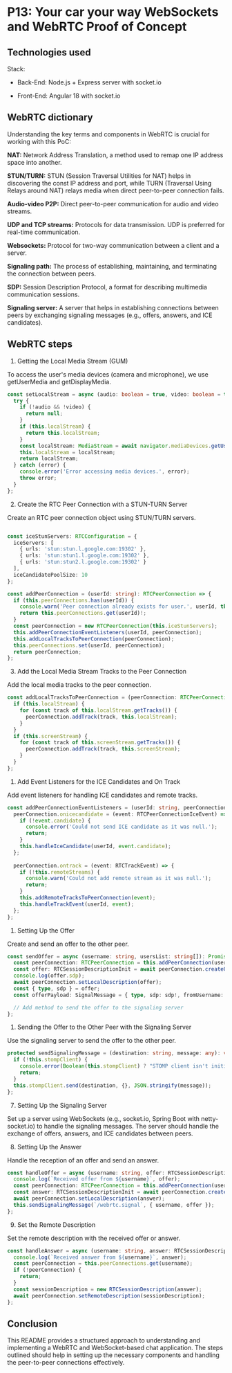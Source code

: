# P13: Your car your way WebSockets and WebRTC Proof of Concept

## Technologies used

Stack:

- Back-End: Node.js + Express server with socket.io

- Front-End: Angular 18 with socket.io

## WebRTC dictionary

Understanding the key terms and components in WebRTC is crucial for working with this PoC:

__NAT:__ Network Address Translation, a method used to remap one IP address space into another.

__STUN/TURN:__ STUN (Session Traversal Utilities for NAT) helps in discovering the const IP address and port, while TURN (Traversal Using Relays around NAT) relays media when direct peer-to-peer connection fails.

__Audio-video P2P:__ Direct peer-to-peer communication for audio and video streams.

__UDP and TCP streams:__ Protocols for data transmission. UDP is preferred for real-time communication.

__Websockets:__ Protocol for two-way communication between a client and a server.

__Signaling path:__ The process of establishing, maintaining, and terminating the connection between peers.

__SDP:__ Session Description Protocol, a format for describing multimedia communication sessions.

__Signaling server:__ A server that helps in establishing connections between peers by exchanging signaling messages (e.g., offers, answers, and ICE candidates).

## WebRTC steps

1. Getting the Local Media Stream (GUM)

To access the user's media devices (camera and microphone), we use getUserMedia and getDisplayMedia.

```ts
const setLocalStream = async (audio: boolean = true, video: boolean = true): Promise<MediaStream | null> => {
  try {
    if (!audio && !video) {
      return null;
    }
    if (this.localStream) {
      return this.localStream;
    }
    const localStream: MediaStream = await navigator.mediaDevices.getUserMedia({ audio, video });
    this.localStream = localStream;
    return localStream;
  } catch (error) {
    console.error('Error accessing media devices.', error);
    throw error;
  }
};
```

2. Create the RTC Peer Connection with a STUN-TURN Server

Create an RTC peer connection object using STUN/TURN servers.

```ts

const iceStunServers: RTCConfiguration = {
  iceServers: [
    { urls: 'stun:stun.l.google.com:19302' },
    { urls: 'stun:stun1.l.google.com:19302' },
    { urls: 'stun:stun2.l.google.com:19302' }
  ],
  iceCandidatePoolSize: 10
};

const addPeerConnection = (userId: string): RTCPeerConnection => {
  if (this.peerConnections.has(userId)) {
    console.warn('Peer connection already exists for user.', userId, this.peerConnections.get(userId));
    return this.peerConnections.get(userId)!;
  }
  const peerConnection = new RTCPeerConnection(this.iceStunServers);
  this.addPeerConnectionEventListeners(userId, peerConnection);
  this.addLocalTracksToPeerConnection(peerConnection);
  this.peerConnections.set(userId, peerConnection);
  return peerConnection;
};
```

3. Add the Local Media Stream Tracks to the Peer Connection

Add the local media tracks to the peer connection.

```ts
const addLocalTracksToPeerConnection = (peerConnection: RTCPeerConnection): void => {
  if (this.localStream) {
    for (const track of this.localStream.getTracks()) {
      peerConnection.addTrack(track, this.localStream);
    }
  }
  if (this.screenStream) {
    for (const track of this.screenStream.getTracks()) {
      peerConnection.addTrack(track, this.screenStream);
    }
  }
};
```

1. Add Event Listeners for the ICE Candidates and On Track

Add event listeners for handling ICE candidates and remote tracks.

```ts
const addPeerConnectionEventListeners = (userId: string, peerConnection: RTCPeerConnection): void => {
  peerConnection.onicecandidate = (event: RTCPeerConnectionIceEvent) => {
    if (!event.candidate) {
      console.error('Could not send ICE candidate as it was null.');
      return;
    }
    this.handleIceCandidate(userId, event.candidate);
  };
  
  peerConnection.ontrack = (event: RTCTrackEvent) => {
    if (!this.remoteStreams) {
      console.warn('Could not add remote stream as it was null.');
      return;
    }
    this.addRemoteTracksToPeerConnection(event);
    this.handleTrackEvent(userId, event);
  };
};
```

1. Setting Up the Offer

Create and send an offer to the other peer.

```ts
const sendOffer = async (username: string, usersList: string[]): Promise<void> => {
  const peerConnection: RTCPeerConnection = this.addPeerConnection(username);
  const offer: RTCSessionDescriptionInit = await peerConnection.createOffer();
  console.log(offer.sdp);
  await peerConnection.setLocalDescription(offer);
  const { type, sdp } = offer;
  const offerPayload: SignalMessage = { type, sdp: sdp!, fromUsername: username, toUsernames: [...usersList] };

  // Add method to send the offer to the signaling server
};
```

1. Sending the Offer to the Other Peer with the Signaling Server

Use the signaling server to send the offer to the other peer.


```ts
protected sendSignalingMessage = (destination: string, message: any): void => {
  if (!this.stompClient) {
    console.error(Boolean(this.stompClient) ? "STOMP client isn't initialized, please connect to the WebSockets." : 'STOMP client is not connected.', this.stompClient);
    return;
  }
  this.stompClient.send(destination, {}, JSON.stringify(message));
};
```

7. Setting Up the Signaling Server

Set up a server using WebSockets (e.g., socket.io, Spring Boot with netty-socket.io) to handle the signaling messages. The server should handle the exchange of offers, answers, and ICE candidates between peers.

8. Setting Up the Answer

Handle the reception of an offer and send an answer.


```ts
const handleOffer = async (username: string, offer: RTCSessionDescriptionInit): Promise<void> => {
  console.log(`Received offer from ${username}`, offer);
  const peerConnection: RTCPeerConnection = this.addPeerConnection(username);
  const answer: RTCSessionDescriptionInit = await peerConnection.createAnswer();
  await peerConnection.setLocalDescription(answer);
  this.sendSignalingMessage(`/webrtc.signal`, { username, offer });
};
```

9. Set the Remote Description

Set the remote description with the received offer or answer.


```ts
const handleAnswer = async (username: string, answer: RTCSessionDescriptionInit): Promise<void> => {
  console.log(`Received answer from ${username}`, answer);
  const peerConnection = this.peerConnections.get(username);
  if (!peerConnection) {
    return;
  }
  const sessionDescription = new RTCSessionDescription(answer);
  await peerConnection.setRemoteDescription(sessionDescription);
};
```

## Conclusion

This README provides a structured approach to understanding and implementing a WebRTC and WebSocket-based chat application. The steps outlined should help in setting up the necessary components and handling the peer-to-peer connections effectively.